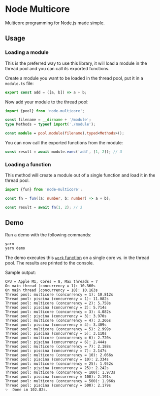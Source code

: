 # Node Multicore

Multicore programming for Node.js made simple.


## Usage

### Loading a module

This is the preferred way to use this library, it will load a module in the
thread pool and you can call its exported functions.

Create a module you want to be loaded in the thread pool, put it in a `module.ts` file:

```ts
export const add = ([a, b]) => a + b;
```

Now add your module to the thread pool:

```ts
import {pool} from 'node-multicore';

const filename = __dirname + '/module';
type Methods = typeof import('./module');

const module = pool.module(filename).typed<Methods>();
```

You can now call the exported functions from the module:

```ts
const result = await module.exec('add', [1, 2]); // 3
```


### Loading a function

This method will create a module out of a single function and load it in the
thread pool.

```ts
import {fun} from 'node-multicore';

const fn = fun((a: number, b: number) => a + b);

const result = await fn(1, 2); // 3
```


## Demo

Run a demo with the following commands:

```bash
yarn
yarn demo
```

The demo executes this [`work` function](demo/module.js) on a single core vs.
in the thread pool. The results are printed to the console.

Sample output:

```
CPU = Apple M1, Cores = 8, Max threads = 7
On main thread (concurrency = 1): 10.360s
On main thread (concurrency = 10): 10.163s
Thread pool: multicore (concurrency = 1): 10.812s
Thread pool: piscina (concurrency = 1): 11.082s
Thread pool: multicore (concurrency = 2): 5.758s
Thread pool: piscina (concurrency = 2): 5.714s
Thread pool: multicore (concurrency = 3): 4.082s
Thread pool: piscina (concurrency = 3): 3.970s
Thread pool: multicore (concurrency = 4): 3.266s
Thread pool: piscina (concurrency = 4): 3.409s
Thread pool: multicore (concurrency = 5): 2.999s
Thread pool: piscina (concurrency = 5): 3.110s
Thread pool: multicore (concurrency = 6): 2.720s
Thread pool: piscina (concurrency = 6): 2.444s
Thread pool: multicore (concurrency = 7): 2.188s
Thread pool: piscina (concurrency = 7): 2.147s
Thread pool: multicore (concurrency = 10): 2.066s
Thread pool: piscina (concurrency = 10): 2.334s
Thread pool: multicore (concurrency = 25): 1.952s
Thread pool: piscina (concurrency = 25): 2.242s
Thread pool: multicore (concurrency = 100): 1.973s
Thread pool: piscina (concurrency = 100): 2.191s
Thread pool: multicore (concurrency = 500): 1.966s
Thread pool: piscina (concurrency = 500): 2.179s
✨  Done in 102.82s.
```
